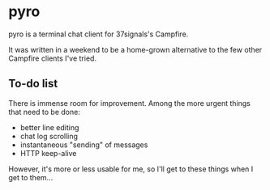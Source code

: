 pyro
====

pyro is a terminal chat client for 37signals's Campfire.

It was written in a weekend to be a home-grown alternative to the few other Campfire clients I've tried. 

To-do list
----------

There is immense room for improvement. Among the more urgent things that need to be done:

* better line editing
* chat log scrolling
* instantaneous "sending" of messages
* HTTP keep-alive

However, it's more or less usable for me, so I'll get to these things when I get to them...
